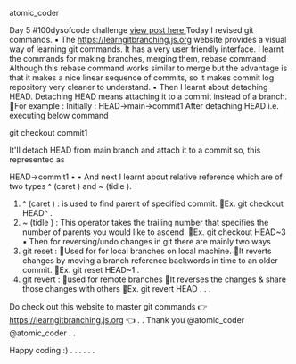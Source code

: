 atomic_coder

Day 5 #100dysofcode challenge [ view post here ](https://www.instagram.com/p/CLH_Gqpppez/ "Goto Day5 post")
Today I revised git commands.
▪️
The https://learngitbranching.js.org website provides a visual way of learning git commands. It has a very user friendly interface. I learnt the commands for making branches, merging them, rebase command. Although this rebase command works similar to merge but the advantage is that it makes a nice linear sequence of commits, so it makes commit log repository very cleaner to understand.
▪️
Then I learnt about detaching HEAD. Detaching HEAD means attaching it to a commit instead of a branch.
🔸For example :
Initially : HEAD->main->commit1
After detaching HEAD i.e. executing below command

git checkout commit1

It'll detach HEAD from main branch and attach it to a commit so, this represented as

HEAD->commit1
▪️
▪️
And next I learnt about relative reference which are of two types ^ (caret ) and ~ (tidle ).
1) ^ (caret ) : is used to find parent of specified commit.
🔸Ex. git checkout HEAD^
.
2) ~ (tidle ) : This operator takes the trailing number that specifies the number of parents you would like to ascend.
🔸Ex. git checkout HEAD~3
▪️
Then for reversing/undo changes in git there are mainly two ways
1) git reset :
🔸Used for for local branches on local machine.
🔸It reverts changes by moving a branch reference backwords in time to an older commit.
🔸Ex. git reset HEAD~1
.
2) git revert :
🔸used for remote branches
🔸It reverses the changes & share those changes with others
🔸Ex. git revert HEAD
.
.
.

Do check out this website to master git commands
👉 https://learngitbranching.js.org 👈
.
.
Thank you
@atomic_coder
@atomic_coder .
.

Happy coding :)
.
.
.
.
.
.